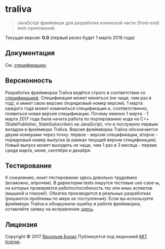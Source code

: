 # traliva

>JavaScript фреймворк для разработки клиенской части (front-end) web-приложений.

Текущая версия: **0.0** (первый релиз будет 1 марта 2018 года)

## Документация

См. [спецификацию](https://github.com/1024sparrow/traliva_doc).

## Версионность

Разработка фреймворка Traliva ведётся строго в соответствии со [спецификацией](https://github.com/1024sparrow/traliva_doc). Спецификация может меняться (не чаще, чем раз в год), и имеет свою версию (порядковый номер версии). 1 марта каждого года может измениться спецификация и, соответственно, появиться новая версия спецификации. Почему именно 1 марта - 1 марта 2017 года была начата работа по портированию кода на C++(StatePublisher, StateSubscriber) на JavaScript, что и послужило первым вкладом в фреймворк Traliva.
Версия фреймворка Traliva обозначается двумя номерами через точку: первое - версия спецификации, второе - порядковый номер выпуска (в рамках текущей версии спецификации). Новый выпуск может выходить не чаще, чем 1 раз в 3 месяца - первая среда марта, июня, сентября и декабря.

## Тестирование

К сожалению, юнит-тестирование здесь довольно трудоёмко (возможно, впрочем). В директории tests пишутся тестовые use-case-ы, на которых проверяется работоспособеность тех или иных аспектов (мышкой и глазом!). Обкатка производится в реальных разработках (решаются проблемы по мере их поступления). Если вы используете фреймворк Traliva и обнаружили ошибку в работе фреймворка, оставляйте заявку на исправление [здесь](https://github.com/1024sparrow/traliva/issues/new).

## Лицензия

Copyright © 2017 [Васильев Борис](https://github.com/1024sparrow)
Публикуется под лицензией [MIT license](https://github.com/1024sparrow/traliva/blob/master/LICENSE).
